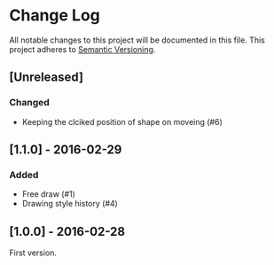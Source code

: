# Change Log
All notable changes to this project will be documented in this file.
This project adheres to [Semantic Versioning](http://semver.org/).

## [Unreleased]
### Changed
- Keeping the clciked position of shape on moveing (#6)

## [1.1.0] - 2016-02-29
### Added
- Free draw (#1)
- Drawing style history (#4)

## [1.0.0] - 2016-02-28
First version.
